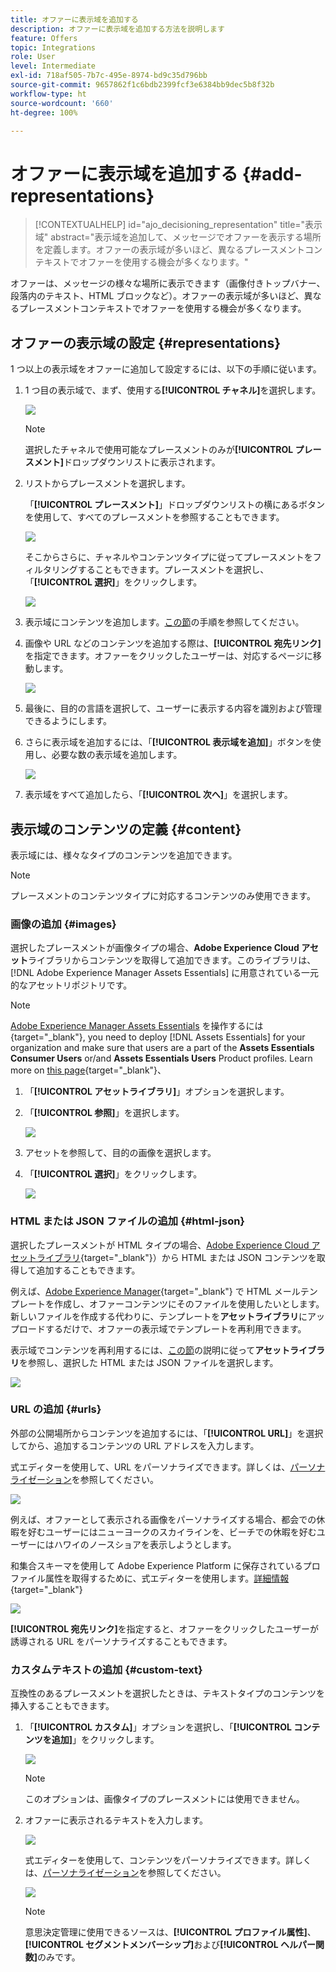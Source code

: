 ```yaml
---
title: オファーに表示域を追加する
description: オファーに表示域を追加する方法を説明します
feature: Offers
topic: Integrations
role: User
level: Intermediate
exl-id: 718af505-7b7c-495e-8974-bd9c35d796bb
source-git-commit: 9657862f1c6bdb2399fcf3e6384bb9dec5b8f32b
workflow-type: ht
source-wordcount: '660'
ht-degree: 100%

---
```


# オファーに表示域を追加する {#add-representations}

>[!CONTEXTUALHELP]
>id="ajo_decisioning_representation"
>title="表示域"
>abstract="表示域を追加して、メッセージでオファーを表示する場所を定義します。オファーの表示域が多いほど、異なるプレースメントコンテキストでオファーを使用する機会が多くなります。"

オファーは、メッセージの様々な場所に表示できます（画像付きトップバナー、段落内のテキスト、HTML ブロックなど）。オファーの表示域が多いほど、異なるプレースメントコンテキストでオファーを使用する機会が多くなります。

## オファーの表示域の設定 {#representations}

1 つ以上の表示域をオファーに追加して設定するには、以下の手順に従います。

1. 1 つ目の表示域で、まず、使用する&#x200B;**[!UICONTROL チャネル]**&#x200B;を選択します。

   ![](../assets/channel-placement.png)

   >[!NOTE]
   >
   >選択したチャネルで使用可能なプレースメントのみが&#x200B;**[!UICONTROL プレースメント]**&#x200B;ドロップダウンリストに表示されます。

1. リストからプレースメントを選択します。

   「**[!UICONTROL プレースメント]**」ドロップダウンリストの横にあるボタンを使用して、すべてのプレースメントを参照することもできます。

   ![](../assets/browse-button-placements.png)

   そこからさらに、チャネルやコンテンツタイプに従ってプレースメントをフィルタリングすることもできます。プレースメントを選択し、「**[!UICONTROL 選択]**」をクリックします。

   ![](../assets/browse-placements.png)

1. 表示域にコンテンツを追加します。[この節](#content)の手順を参照してください。

1. 画像や URL などのコンテンツを追加する際は、**[!UICONTROL 宛先リンク]**&#x200B;を指定できます。オファーをクリックしたユーザーは、対応するページに移動します。

   ![](../assets/offer-destination-link.png)

1. 最後に、目的の言語を選択して、ユーザーに表示する内容を識別および管理できるようにします。

1. さらに表示域を追加するには、「**[!UICONTROL 表示域を追加]**」ボタンを使用し、必要な数の表示域を追加します。

   ![](../assets/offer-add-representation.png)

1. 表示域をすべて追加したら、「**[!UICONTROL 次へ]**」を選択します。

## 表示域のコンテンツの定義 {#content}

表示域には、様々なタイプのコンテンツを追加できます。

>[!NOTE]
>
>プレースメントのコンテンツタイプに対応するコンテンツのみ使用できます。

### 画像の追加 {#images}

選択したプレースメントが画像タイプの場合、**Adobe Experience Cloud アセット**&#x200B;ライブラリからコンテンツを取得して追加できます。このライブラリは、[!DNL Adobe Experience Manager Assets Essentials] に用意されている一元的なアセットリポジトリです。

>[!NOTE]
>
> [Adobe Experience Manager Assets Essentials](https://experienceleague.adobe.com/docs/experience-manager-assets-essentials/help/introduction.html?lang=ja) を操作するには{target="_blank"}, you need to deploy [!DNL Assets Essentials] for your organization and make sure that users are a part of the **Assets Essentials Consumer Users** or/and **Assets Essentials Users** Product profiles. Learn more on [this page](https://experienceleague.adobe.com/docs/experience-manager-assets-essentials/help/get-started-admins/deploy-administer.html?lang=ja){target="_blank"}、

1. 「**[!UICONTROL アセットライブラリ]**」オプションを選択します。

1. 「**[!UICONTROL 参照]**」を選択します。

   ![](../assets/offer-browse-asset-library.png)

1. アセットを参照して、目的の画像を選択します。

1. 「**[!UICONTROL 選択]**」をクリックします。

   ![](../assets/offer-select-asset.png)

### HTML または JSON ファイルの追加 {#html-json}

選択したプレースメントが HTML タイプの場合、[Adobe Experience Cloud アセットライブラリ](https://experienceleague.adobe.com/docs/experience-manager-assets-essentials/help/introduction.html?lang=ja){target="_blank"}）から HTML または JSON コンテンツを取得して追加することもできます。

例えば、[Adobe Experience Manager](https://experienceleague.adobe.com/docs/experience-manager.html?lang=ja){target="_blank"} で HTML メールテンプレートを作成し、オファーコンテンツにそのファイルを使用したいとします。新しいファイルを作成する代わりに、テンプレートを&#x200B;**アセットライブラリ**&#x200B;にアップロードするだけで、オファーの表示域でテンプレートを再利用できます。

表示域でコンテンツを再利用するには、[この節](#images)の説明に従って&#x200B;**アセットライブラリ**&#x200B;を参照し、選択した HTML または JSON ファイルを選択します。

![](../assets/offer-browse-asset-library-json.png)

### URL の追加 {#urls}

外部の公開場所からコンテンツを追加するには、「**[!UICONTROL URL]**」を選択してから、追加するコンテンツの URL アドレスを入力します。

式エディターを使用して、URL をパーソナライズできます。詳しくは、[パーソナライゼーション](../../personalization/personalize.md#use-expression-editor)を参照してください。

![](../assets/offer-content-url.png)

例えば、オファーとして表示される画像をパーソナライズする場合、都会での休暇を好むユーザーにはニューヨークのスカイラインを、ビーチでの休暇を好むユーザーにはハワイのノースショアを表示しようとします。

和集合スキーマを使用して Adobe Experience Platform に保存されているプロファイル属性を取得するために、式エディターを使用します。[詳細情報](https://experienceleague.adobe.com/docs/experience-platform/profile/union-schemas/union-schemas-overview.html?lang=ja){target="_blank"}

![](../assets/offer-content-url-personalization.png)

**[!UICONTROL 宛先リンク]**&#x200B;を指定すると、オファーをクリックしたユーザーが誘導される URL をパーソナライズすることもできます。

### カスタムテキストの追加 {#custom-text}

互換性のあるプレースメントを選択したときは、テキストタイプのコンテンツを挿入することもできます。

1. 「**[!UICONTROL カスタム]**」オプションを選択し、「**[!UICONTROL コンテンツを追加]**」をクリックします。

   ![](../assets/offer-add-content.png)

   >[!NOTE]
   >
   >このオプションは、画像タイプのプレースメントには使用できません。

1. オファーに表示されるテキストを入力します。

   ![](../assets/offer-text-content.png)

   式エディターを使用して、コンテンツをパーソナライズできます。詳しくは、[パーソナライゼーション](../../personalization/personalize.md#use-expression-editor)を参照してください。

   ![](../assets/offer-personalization.png)

   >[!NOTE]
   >
   >意思決定管理に使用できるソースは、**[!UICONTROL プロファイル属性]**、**[!UICONTROL セグメントメンバーシップ]**&#x200B;および&#x200B;**[!UICONTROL ヘルパー関数]**&#x200B;のみです。

